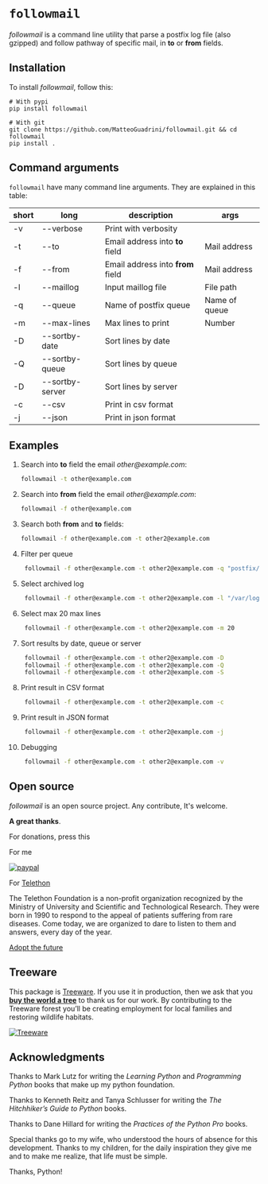 # `followmail`

_followmail_ is a command line utility that parse a postfix log file (also gzipped) and follow pathway of specific mail,
in **to** or **from** fields.

## Installation

To install _followmail_, follow this:

```console
# With pypi
pip install followmail

# With git
git clone https://github.com/MatteoGuadrini/followmail.git && cd followmail
pip install .
```

## Command arguments

`followmail` have many command line arguments. They are explained in this table:

| short | long           | description                       | args          |
|-------|----------------|-----------------------------------|---------------|
| -v    | --verbose      | Print with verbosity              |               |
| -t    | --to           | Email address into **to** field   | Mail address  |
| -f    | --from         | Email address into **from** field | Mail address  |
| -l    | --maillog      | Input maillog file                | File path     |
| -q    | --queue        | Name of postfix queue             | Name of queue |
| -m    | --max-lines    | Max lines to print                | Number        |
| -D    | --sortby-date  | Sort lines by date                |               |
| -Q    | --sortby-queue | Sort lines by queue               |               |
| -D    | --sortby-server| Sort lines by server              |               |
| -c    | --csv          | Print in csv format               |               |
| -j    | --json         | Print in json format              |               |

## Examples

1. Search into **to** field the email _other@example.com_:

    ```bash
    followmail -t other@example.com
    ```

2. Search into **from** field the email _other@example.com_:

    ```bash
    followmail -f other@example.com
    ```

3. Search both **from** and **to** fields:

    ```bash
    followmail -f other@example.com -t other2@example.com
    ```
   
4. Filter per queue

   ```bash
    followmail -f other@example.com -t other2@example.com -q "postfix/in"
    ```
   
5. Select archived log

   ```bash
    followmail -f other@example.com -t other2@example.com -l "/var/log/maillog-20240709.tar.gz"
    ```
   
6. Select max 20 max lines

   ```bash
    followmail -f other@example.com -t other2@example.com -m 20
    ```

7. Sort results by date, queue or server

   ```bash
    followmail -f other@example.com -t other2@example.com -D
    followmail -f other@example.com -t other2@example.com -Q
    followmail -f other@example.com -t other2@example.com -S
    ```

8. Print result in CSV format

   ```bash
    followmail -f other@example.com -t other2@example.com -c
    ```

9. Print result in JSON format

   ```bash
    followmail -f other@example.com -t other2@example.com -j
    ```

10. Debugging

    ```bash
     followmail -f other@example.com -t other2@example.com -v
     ```


## Open source

_followmail_ is an open source project. Any contribute, It's welcome.

**A great thanks**.

For donations, press this

For me

[![paypal](https://www.paypalobjects.com/en_US/i/btn/btn_donateCC_LG.gif)](https://www.paypal.me/guos)

For [Telethon](http://www.telethon.it/)

The Telethon Foundation is a non-profit organization recognized by the Ministry of University and Scientific and
Technological Research.
They were born in 1990 to respond to the appeal of patients suffering from rare diseases.
Come today, we are organized to dare to listen to them and answers, every day of the year.

[Adopt the future](https://www.ioadottoilfuturo.it/)

## Treeware

This package is [Treeware](https://treeware.earth). If you use it in production,
then we ask that you [**buy the world a tree**](https://plant.treeware.earth/matteoguadrini/mkpl) to thank us for our
work.
By contributing to the Treeware forest you’ll be creating employment for local families and restoring wildlife habitats.

[![Treeware](https://img.shields.io/badge/dynamic/json?color=brightgreen&label=Treeware&query=%24.total&url=https%3A%2F%2Fpublic.offset.earth%2Fusers%2Ftreeware%2Ftrees)](https://treeware.earth)

## Acknowledgments

Thanks to Mark Lutz for writing the _Learning Python_ and _Programming Python_ books that make up my python foundation.

Thanks to Kenneth Reitz and Tanya Schlusser for writing the _The Hitchhiker’s Guide to Python_ books.

Thanks to Dane Hillard for writing the _Practices of the Python Pro_ books.

Special thanks go to my wife, who understood the hours of absence for this development.
Thanks to my children, for the daily inspiration they give me and to make me realize, that life must be simple.

Thanks, Python!